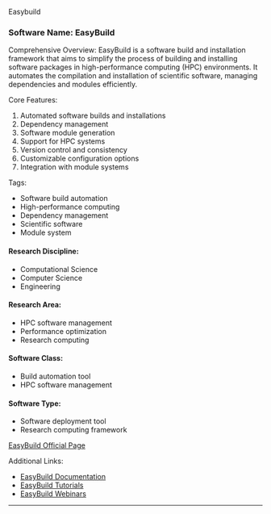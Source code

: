Easybuild
### Software Name: EasyBuild

Comprehensive Overview:
EasyBuild is a software build and installation framework that aims to simplify the process of building and installing software packages in high-performance computing (HPC) environments. It automates the compilation and installation of scientific software, managing dependencies and modules efficiently.

Core Features:
1. Automated software builds and installations
2. Dependency management
3. Software module generation
4. Support for HPC systems
5. Version control and consistency
6. Customizable configuration options
7. Integration with module systems

Tags:
- Software build automation
- High-performance computing
- Dependency management
- Scientific software
- Module system

#### Research Discipline:
- Computational Science
- Computer Science
- Engineering

#### Research Area:
- HPC software management
- Performance optimization
- Research computing

#### Software Class:
- Build automation tool
- HPC software management

#### Software Type:
- Software deployment tool
- Research computing framework

[EasyBuild Official Page](https://easybuild.io/)

Additional Links:
- [EasyBuild Documentation](https://easybuild.io/documentation/)
- [EasyBuild Tutorials](https://easybuild.io/tutorials/)
- [EasyBuild Webinars](https://easybuild.io/events/webinar/)
--------------------------------------
